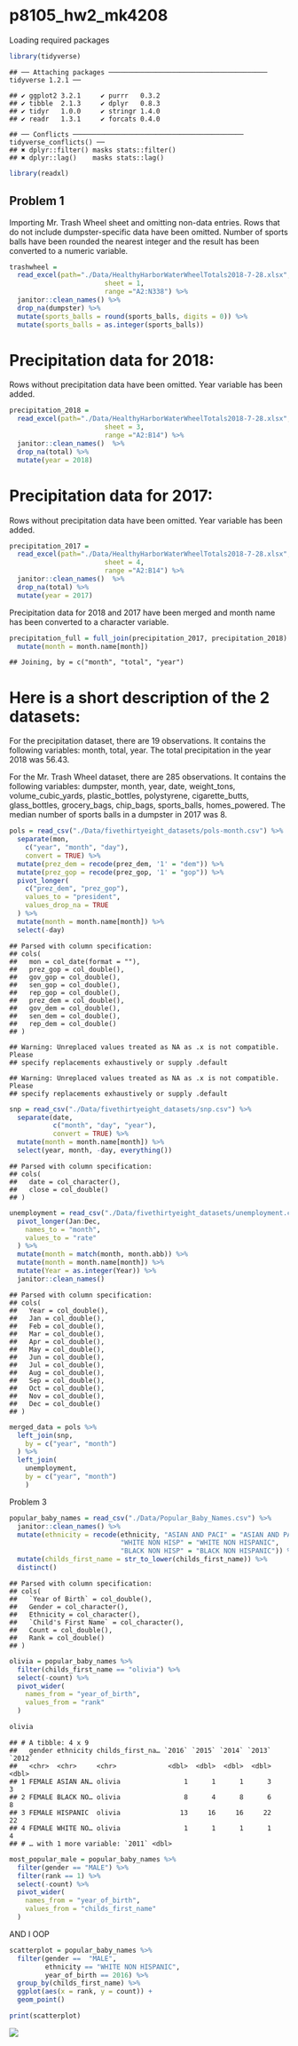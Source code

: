 p8105\_hw2\_mk4208
================

Loading required
    packages

``` r
library(tidyverse)
```

    ## ── Attaching packages ──────────────────────────────────────── tidyverse 1.2.1 ──

    ## ✔ ggplot2 3.2.1     ✔ purrr   0.3.2
    ## ✔ tibble  2.1.3     ✔ dplyr   0.8.3
    ## ✔ tidyr   1.0.0     ✔ stringr 1.4.0
    ## ✔ readr   1.3.1     ✔ forcats 0.4.0

    ## ── Conflicts ─────────────────────────────────────────── tidyverse_conflicts() ──
    ## ✖ dplyr::filter() masks stats::filter()
    ## ✖ dplyr::lag()    masks stats::lag()

``` r
library(readxl)
```

## Problem 1

Importing Mr. Trash Wheel sheet and omitting non-data entries. Rows that
do not include dumpster-specific data have been omitted. Number of
sports balls have been rounded the nearest integer and the result has
been converted to a numeric variable.

``` r
trashwheel =
  read_excel(path="./Data/HealthyHarborWaterWheelTotals2018-7-28.xlsx", 
                        sheet = 1,
                        range ="A2:N338") %>% 
  janitor::clean_names() %>% 
  drop_na(dumpster) %>% 
  mutate(sports_balls = round(sports_balls, digits = 0)) %>% 
  mutate(sports_balls = as.integer(sports_balls))
```

# Precipitation data for 2018:

Rows without precipitation data have been omitted. Year variable has
been added.

``` r
precipitation_2018 = 
  read_excel(path="./Data/HealthyHarborWaterWheelTotals2018-7-28.xlsx", 
                        sheet = 3,
                        range ="A2:B14") %>% 
  janitor::clean_names()  %>%
  drop_na(total) %>% 
  mutate(year = 2018)
```

# Precipitation data for 2017:

Rows without precipitation data have been omitted. Year variable has
been added.

``` r
precipitation_2017 = 
  read_excel(path="./Data/HealthyHarborWaterWheelTotals2018-7-28.xlsx", 
                        sheet = 4,
                        range ="A2:B14") %>% 
  janitor::clean_names()  %>%
  drop_na(total) %>% 
  mutate(year = 2017)
```

Precipitation data for 2018 and 2017 have been merged and month name has
been converted to a character
variable.

``` r
precipitation_full = full_join(precipitation_2017, precipitation_2018) %>% 
  mutate(month = month.name[month])
```

    ## Joining, by = c("month", "total", "year")

# Here is a short description of the 2 datasets:

For the precipitation dataset, there are 19 observations. It contains
the following variables: month, total, year. The total precipitation in
the year 2018 was 56.43.

For the Mr. Trash Wheel dataset, there are 285 observations. It contains
the following variables: dumpster, month, year, date, weight\_tons,
volume\_cubic\_yards, plastic\_bottles, polystyrene, cigarette\_butts,
glass\_bottles, grocery\_bags, chip\_bags, sports\_balls,
homes\_powered. The median number of sports balls in a dumpster in 2017
was 8.

``` r
pols = read_csv("./Data/fivethirtyeight_datasets/pols-month.csv") %>% 
  separate(mon,
    c("year", "month", "day"), 
    convert = TRUE) %>% 
  mutate(prez_dem = recode(prez_dem, '1' = "dem")) %>% 
  mutate(prez_gop = recode(prez_gop, '1' = "gop")) %>% 
  pivot_longer(
    c("prez_dem", "prez_gop"), 
    values_to = "president", 
    values_drop_na = TRUE
  ) %>% 
  mutate(month = month.name[month]) %>% 
  select(-day)
```

    ## Parsed with column specification:
    ## cols(
    ##   mon = col_date(format = ""),
    ##   prez_gop = col_double(),
    ##   gov_gop = col_double(),
    ##   sen_gop = col_double(),
    ##   rep_gop = col_double(),
    ##   prez_dem = col_double(),
    ##   gov_dem = col_double(),
    ##   sen_dem = col_double(),
    ##   rep_dem = col_double()
    ## )

    ## Warning: Unreplaced values treated as NA as .x is not compatible. Please
    ## specify replacements exhaustively or supply .default
    
    ## Warning: Unreplaced values treated as NA as .x is not compatible. Please
    ## specify replacements exhaustively or supply .default

``` r
snp = read_csv("./Data/fivethirtyeight_datasets/snp.csv") %>% 
  separate(date, 
           c("month", "day", "year"),
           convert = TRUE) %>%
  mutate(month = month.name[month]) %>% 
  select(year, month, -day, everything())
```

    ## Parsed with column specification:
    ## cols(
    ##   date = col_character(),
    ##   close = col_double()
    ## )

``` r
unemployment = read_csv("./Data/fivethirtyeight_datasets/unemployment.csv") %>% 
  pivot_longer(Jan:Dec, 
    names_to = "month",
    values_to = "rate"
  ) %>% 
  mutate(month = match(month, month.abb)) %>% 
  mutate(month = month.name[month]) %>%
  mutate(Year = as.integer(Year)) %>%
  janitor::clean_names()
```

    ## Parsed with column specification:
    ## cols(
    ##   Year = col_double(),
    ##   Jan = col_double(),
    ##   Feb = col_double(),
    ##   Mar = col_double(),
    ##   Apr = col_double(),
    ##   May = col_double(),
    ##   Jun = col_double(),
    ##   Jul = col_double(),
    ##   Aug = col_double(),
    ##   Sep = col_double(),
    ##   Oct = col_double(),
    ##   Nov = col_double(),
    ##   Dec = col_double()
    ## )

``` r
merged_data = pols %>% 
  left_join(snp, 
    by = c("year", "month") 
  ) %>% 
  left_join(
    unemployment,
    by = c("year", "month")
    )
```

Problem 3

``` r
popular_baby_names = read_csv("./Data/Popular_Baby_Names.csv") %>%
  janitor::clean_names() %>% 
  mutate(ethnicity = recode(ethnicity, "ASIAN AND PACI" = "ASIAN AND PACIFIC ISLANDER",
                            "WHITE NON HISP" = "WHITE NON HISPANIC",
                            "BLACK NON HISP" = "BLACK NON HISPANIC")) %>% 
  mutate(childs_first_name = str_to_lower(childs_first_name)) %>% 
  distinct()
```

    ## Parsed with column specification:
    ## cols(
    ##   `Year of Birth` = col_double(),
    ##   Gender = col_character(),
    ##   Ethnicity = col_character(),
    ##   `Child's First Name` = col_character(),
    ##   Count = col_double(),
    ##   Rank = col_double()
    ## )

``` r
olivia = popular_baby_names %>% 
  filter(childs_first_name == "olivia") %>% 
  select(-count) %>%
  pivot_wider(
    names_from = "year_of_birth",
    values_from = "rank"
  ) 

olivia
```

    ## # A tibble: 4 x 9
    ##   gender ethnicity childs_first_na… `2016` `2015` `2014` `2013` `2012`
    ##   <chr>  <chr>     <chr>             <dbl>  <dbl>  <dbl>  <dbl>  <dbl>
    ## 1 FEMALE ASIAN AN… olivia                1      1      1      3      3
    ## 2 FEMALE BLACK NO… olivia                8      4      8      6      8
    ## 3 FEMALE HISPANIC  olivia               13     16     16     22     22
    ## 4 FEMALE WHITE NO… olivia                1      1      1      1      4
    ## # … with 1 more variable: `2011` <dbl>

``` r
most_popular_male = popular_baby_names %>% 
  filter(gender == "MALE") %>% 
  filter(rank == 1) %>%
  select(-count) %>% 
  pivot_wider(
    names_from = "year_of_birth",
    values_from = "childs_first_name"
  ) 
```

AND I OOP

``` r
scatterplot = popular_baby_names %>% 
  filter(gender ==  "MALE", 
         ethnicity == "WHITE NON HISPANIC", 
         year_of_birth == 2016) %>%
  group_by(childs_first_name) %>%
  ggplot(aes(x = rank, y = count)) +
  geom_point()

print(scatterplot) 
```

![](p8105_hw2_mk4208_files/figure-gfm/unnamed-chunk-9-1.png)<!-- -->
